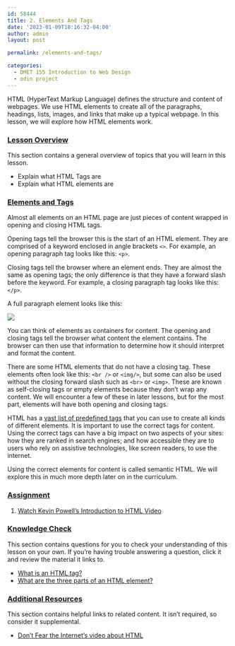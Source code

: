 ```yaml
---
id: 58444
title: 2. Elements And Tags
date: '2023-01-09T18:16:32-04:00'
author: admin
layout: post

permalink: /elements-and-tags/

categories:
  - DMET 155 Introduction to Web Design
  - odin project
---
```


HTML (HyperText Markup Language) defines the structure and content of webpages. We use HTML elements to create all of the paragraphs, headings, lists, images, and links that make up a typical webpage. In this lesson, we will explore how HTML elements work.

### [Lesson Overview](https://www.theodinproject.com/lessons/foundations-elements-and-tags#lesson-overview)

This section contains a general overview of topics that you will learn in this lesson.

- Explain what HTML Tags are
- Explain what HTML elements are

### [Elements and Tags](https://www.theodinproject.com/lessons/foundations-elements-and-tags#elements-and-tags)

Almost all elements on an HTML page are just pieces of content wrapped in opening and closing HTML tags.

Opening tags tell the browser this is the start of an HTML element. They are comprised of a keyword enclosed in angle brackets `<>`. For example, an opening paragraph tag looks like this: `<p>`.

Closing tags tell the browser where an element ends. They are almost the same as opening tags; the only difference is that they have a forward slash before the keyword. For example, a closing paragraph tag looks like this: `</p>`.

A full paragraph element looks like this:

![](https://image-control-storage.s3.amazonaws.com/2023/01/12172223/image-12.png)

You can think of elements as containers for content. The opening and closing tags tell the browser what content the element contains. The browser can then use that information to determine how it should interpret and format the content.

There are some HTML elements that do not have a closing tag. These elements often look like this: `<br />` or `<img/>`, but some can also be used without the closing forward slash such as `<br>` or `<img>`. These are known as self-closing tags or empty elements because they don’t wrap any content. We will encounter a few of these in later lessons, but for the most part, elements will have both opening and closing tags.

HTML has a [vast list of predefined tags](https://developer.mozilla.org/en-US/docs/Web/HTML/Element) that you can use to create all kinds of different elements. It is important to use the correct tags for content. Using the correct tags can have a big impact on two aspects of your sites: how they are ranked in search engines; and how accessible they are to users who rely on assistive technologies, like screen readers, to use the internet.

Using the correct elements for content is called semantic HTML. We will explore this in much more depth later on in the curriculum.

### [Assignment](https://www.theodinproject.com/lessons/foundations-elements-and-tags#assignment)

1. [Watch Kevin Powell’s Introduction to HTML Video](https://www.youtube.com/watch?v=LGQuIIv2RVA&list=PL4-IK0AVhVjM0xE0K2uZRvsM7LkIhsPT-)

### [Knowledge Check](https://www.theodinproject.com/lessons/foundations-elements-and-tags#knowledge-check)

This section contains questions for you to check your understanding of this lesson on your own. If you’re having trouble answering a question, click it and review the material it links to.

- [What is an HTML tag?](https://www.theodinproject.com/lessons/foundations-elements-and-tags#elements-and-tags)
- [What are the three parts of an HTML element?](https://www.theodinproject.com/lessons/foundations-elements-and-tags#elements-and-tags)

### [Additional Resources](https://www.theodinproject.com/lessons/foundations-elements-and-tags#additional-resources)

This section contains helpful links to related content. It isn’t required, so consider it supplemental.

- [Don’t Fear the Internet’s video about HTML](http://www.dontfeartheinternet.com/02-html)
